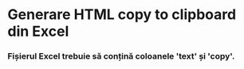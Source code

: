 # Generare HTML copy to clipboard din Excel
### Fișierul Excel trebuie să conțină coloanele 'text' și 'copy'.